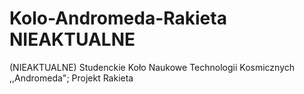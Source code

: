 # Kolo-Andromeda-Rakieta NIEAKTUALNE
(NIEAKTUALNE) Studenckie Koło Naukowe Technologii Kosmicznych ,,Andromeda"; Projekt Rakieta
